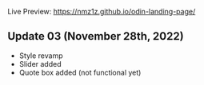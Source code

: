Live Preview:
https://nmz1z.github.io/odin-landing-page/

## Update 03 (November 28th, 2022)
- Style revamp
- Slider added
- Quote box added (not functional yet)